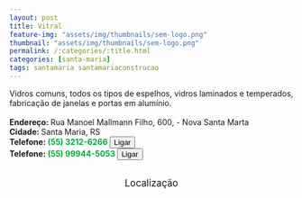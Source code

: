 ```yaml
---
layout: post
title: Vitral
feature-img: "assets/img/thumbnails/sem-logo.png"
thumbnail: "assets/img/thumbnails/sem-logo.png"
permalink: /:categories/:title.html
categories: [santa-maria]
tags: santamaria santamariaconstrucao
---
```

Vidros comuns, todos os tipos de espelhos, vidros laminados e temperados, fabricação de janelas e portas em alumínio.<!-- more -->
 <br/>
 <br/>
<b>Endereço: </b>Rua Manoel Mallmann Filho, 600, - Nova Santa Marta<br />
<b>Cidade: </b>Santa Maria, RS<br />
<b>Telefone: <span style="color: #00ab3a;">(55) 3212-6266</span> <a href="tel:5532126266"><button class="ligar">Ligar</button></a></b><br />
<b>Telefone: <span style="color: #00ab3a;">(55) 99944-5053</span> <a href="tel:55999445053"><button class="ligar">Ligar</button></a></b><br />
<br />
<style>
      #map {
        height: 400px;
        width: 100%;
       }
    </style>

<div style="font-size: larger; text-align: center;">
Localização</div>
<div id="map">
<script>
      function initMap() {
        var uluru = {lat: -29.6826295, lng: -53.8591847};
        var map = new google.maps.Map(document.getElementById('map'), {
          zoom: 17,
          center: uluru
        });
        var marker = new google.maps.Marker({
          position: uluru,
          map: map
        });
      }
    </script>
    <script async="" defer="" src="https://maps.googleapis.com/maps/api/js?key=AIzaSyDDc8SHLmOesJRaXCW0fZ2ST09W4s0ME5g&amp;callback=initMap">
    </script>
</div>
